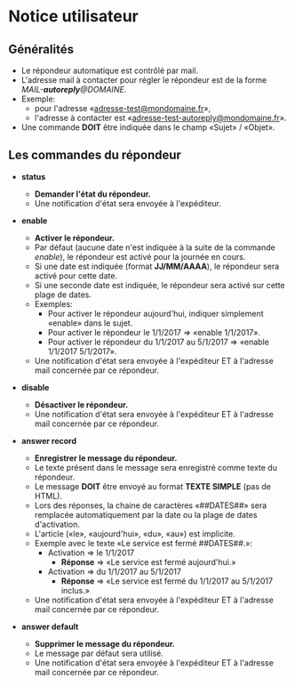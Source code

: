 # Notice utilisateur

## Généralités
* Le répondeur automatique est contrôlé par mail.
* L'adresse mail à contacter pour régler le répondeur est de la forme _MAIL-**autoreply**@DOMAINE_.
* Exemple:
  * pour l'adresse «adresse-test@mondomaine.fr»,
  * l'adresse à contacter est «adresse-test-autoreply@mondomaine.fr».
* Une commande **DOIT** être indiquée dans le champ «Sujet» / «Objet».

## Les commandes du répondeur

* **status**
  * **Demander l'état du répondeur.**
  * Une notification d'état sera envoyée à l'expéditeur.

* **enable**
  * **Activer le répondeur.**
  * Par défaut (aucune date n'est indiquée à la suite de la commande _enable_), le répondeur est activé pour la journée en cours.
  * Si une date est indiquée (format **JJ/MM/AAAA**), le répondeur sera activé pour cette date.
  * Si une seconde date est indiquée, le répondeur sera activé sur cette plage de dates.
  * Exemples:
    * Pour activer le répondeur aujourd'hui, indiquer simplement «enable» dans le sujet.
    * Pour activer le répondeur le 1/1/2017 ⇒ «enable 1/1/2017».
    * Pour activer le répondeur du 1/1/2017 au 5/1/2017 ⇒ «enable 1/1/2017 5/1/2017».
  * Une notification d'état sera envoyée à l'expéditeur ET à l'adresse mail concernée par ce répondeur.

* **disable**
  * **Désactiver le répondeur.**
  * Une notification d'état sera envoyée à l'expéditeur ET à l'adresse mail concernée par ce répondeur.

* **answer record**
  * **Enregistrer le message du répondeur.**
  * Le texte présent dans le message sera enregistré comme texte du répondeur.
  * Le message **DOIT** être envoyé au format **TEXTE SIMPLE** (pas de HTML).
  * Lors des réponses, la chaine de caractères «##DATES##» sera remplacée automatiquement par la date ou la plage de dates d'activation.
  * L'article («le», «aujourd'hui», «du», «au») est implicite.
  * Exemple avec le texte «Le service est fermé ##DATES##.»:
    * Activation ⇒ le 1/1/2017
      * **Réponse** ⇒ «Le service est fermé aujourd'hui.»
    * Activation ⇒ du 1/1/2017 au 5/1/2017
      * **Réponse** ⇒ «Le service est fermé du 1/1/2017 au 5/1/2017 inclus.»
  * Une notification d'état sera envoyée à l'expéditeur ET à l'adresse mail concernée par ce répondeur.

* **answer default**
  * **Supprimer le message du répondeur.**
  * Le message par défaut sera utilisé.
  * Une notification d'état sera envoyée à l'expéditeur ET à l'adresse mail concernée par ce répondeur.
